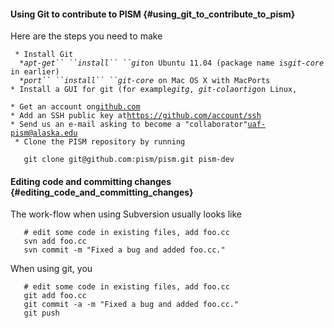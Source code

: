 #### Using Git to contribute to PISM {#using_git_to_contribute_to_pism}

Here are the steps you need to make

` * Install Git`\
`   * `*`apt-get`` ``install`` ``git`*` on Ubuntu 11.04 (package name is `*`git-core`*` in earlier)`\
`   * `*`port`` ``install`` ``git-core`*` on Mac OS X with MacPorts`\
` * Install a GUI for git (for example `*`gitg`*`, `*`git-cola`*` or `*`tig`*` on Linux, `

` * Get an account on `[`github.com`](http://github.com)\
` * Add an SSH public key at `[`https://github.com/account/ssh`](https://github.com/account/ssh)\
` * Send us an e-mail asking to become a "collaborator" `[`uaf-pism@alaska.edu`](uaf-pism@alaska.edu)\
` * Clone the PISM repository by running`

`   git clone git@github.com:pism/pism.git pism-dev`

#### Editing code and committing changes {#editing_code_and_committing_changes}

The work-flow when using Subversion usually looks like

`   # edit some code in existing files, add foo.cc`\
`   svn add foo.cc`\
`   svn commit -m "Fixed a bug and added foo.cc."`

When using git, you

`   # edit some code in existing files, add foo.cc`\
`   git add foo.cc`\
`   git commit -a -m "Fixed a bug and added foo.cc."`\
`   git push`
